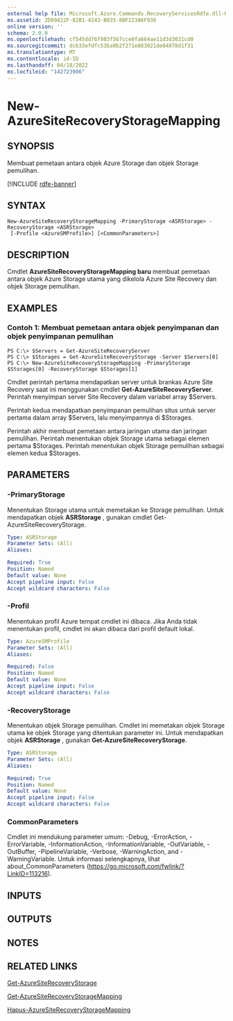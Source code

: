```yaml
---
external help file: Microsoft.Azure.Commands.RecoveryServicesRdfe.dll-Help.xml
ms.assetid: 2D09422F-82B1-4243-B835-8BF223A6F936
online version: ''
schema: 2.0.0
ms.openlocfilehash: cf545dd76f803f567cce0fa664ae11d3d3031cd0
ms.sourcegitcommit: dcb33efdfc53ba0b2f271e883021de84878d1f31
ms.translationtype: MT
ms.contentlocale: id-ID
ms.lasthandoff: 04/18/2022
ms.locfileid: "142723906"
---
```

# New-AzureSiteRecoveryStorageMapping

## SYNOPSIS
Membuat pemetaan antara objek Azure Storage dan objek Storage pemulihan.

[!INCLUDE [rdfe-banner](../../includes/rdfe-banner.md)]

## SYNTAX

```
New-AzureSiteRecoveryStorageMapping -PrimaryStorage <ASRStorage> -RecoveryStorage <ASRStorage>
 [-Profile <AzureSMProfile>] [<CommonParameters>]
```

## DESCRIPTION
Cmdlet **AzureSiteRecoveryStorageMapping baru** membuat pemetaan antara objek Azure Storage utama yang dikelola Azure Site Recovery dan objek Storage pemulihan.

## EXAMPLES

### Contoh 1: Membuat pemetaan antara objek penyimpanan dan objek penyimpanan pemulihan
```
PS C:\> $Servers = Get-AzureSiteRecoveryServer
PS C:\> $Storages = Get-AzureSiteRecoveryStorage -Server $Servers[0]
PS C:\> New-AzureSiteRecoveryStorageMapping -PrimaryStorage $Storages[0] -RecoveryStorage $Storages[1]
```

Cmdlet perintah pertama mendapatkan server untuk brankas Azure Site Recovery saat ini menggunakan cmdlet **Get-AzureSiteRecoveryServer**.
Perintah menyimpan server Site Recovery dalam variabel array $Servers.

Perintah kedua mendapatkan penyimpanan pemulihan situs untuk server pertama dalam array $Servers, lalu menyimpannya di $Storages.

Perintah akhir membuat pemetaan antara jaringan utama dan jaringan pemulihan.
Perintah menentukan objek Storage utama sebagai elemen pertama $Storages.
Perintah menentukan objek Storage pemulihan sebagai elemen kedua $Storages.

## PARAMETERS

### -PrimaryStorage
Menentukan Storage utama untuk memetakan ke Storage pemulihan.
Untuk mendapatkan objek **ASRStorage** , gunakan cmdlet Get-AzureSiteRecoveryStorage.

```yaml
Type: ASRStorage
Parameter Sets: (All)
Aliases: 

Required: True
Position: Named
Default value: None
Accept pipeline input: False
Accept wildcard characters: False
```

### -Profil
Menentukan profil Azure tempat cmdlet ini dibaca.
Jika Anda tidak menentukan profil, cmdlet ini akan dibaca dari profil default lokal.

```yaml
Type: AzureSMProfile
Parameter Sets: (All)
Aliases: 

Required: False
Position: Named
Default value: None
Accept pipeline input: False
Accept wildcard characters: False
```

### -RecoveryStorage
Menentukan objek Storage pemulihan.
Cmdlet ini memetakan objek Storage utama ke objek Storage yang ditentukan parameter ini.
Untuk mendapatkan objek **ASRStorage** , gunakan **Get-AzureSiteRecoveryStorage**.

```yaml
Type: ASRStorage
Parameter Sets: (All)
Aliases: 

Required: True
Position: Named
Default value: None
Accept pipeline input: False
Accept wildcard characters: False
```

### CommonParameters
Cmdlet ini mendukung parameter umum: -Debug, -ErrorAction, -ErrorVariable, -InformationAction, -InformationVariable, -OutVariable, -OutBuffer, -PipelineVariable, -Verbose, -WarningAction, and -WarningVariable. Untuk informasi selengkapnya, lihat about_CommonParameters (https://go.microsoft.com/fwlink/?LinkID=113216).

## INPUTS

## OUTPUTS

## NOTES

## RELATED LINKS

[Get-AzureSiteRecoveryStorage](./Get-AzureSiteRecoveryStorage.md)

[Get-AzureSiteRecoveryStorageMapping](./Get-AzureSiteRecoveryStorageMapping.md)

[Hapus-AzureSiteRecoveryStorageMapping](./Remove-AzureSiteRecoveryStorageMapping.md)


